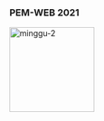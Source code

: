 ### PEM-WEB 2021
<img align="left" src="https://i.ibb.co/60KT7s4/logo-1.png" alt="minggu-2" width="150" />